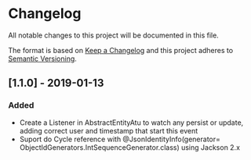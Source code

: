 # Changelog
All notable changes to this project will be documented in this file.

The format is based on [Keep a Changelog](http://keepachangelog.com/en/1.0.0/)
and this project adheres to [Semantic Versioning](http://semver.org/spec/v2.0.0.html).

## [1.1.0] - 2019-01-13
### Added
- Create a Listener in AbstractEntityAtu to watch any persist or update, adding correct user and timestamp that start 
this event
- Suport do Cycle reference with @JsonIdentityInfo(generator= ObjectIdGenerators.IntSequenceGenerator.class) using 
Jackson 2.x
